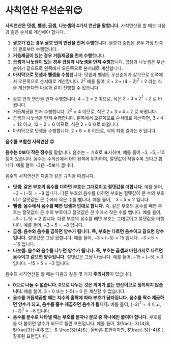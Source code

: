# 사칙연산 우선순위😊

**사칙연산은 덧셈, 뺄셈, 곱셈, 나눗셈의 4가지 연산을 말합니다.** 사칙연산을 할 때는 다음과 같은 순서로 계산해야 합니다.

1. **괄호가 있는 경우 괄호 안의 연산을 먼저 수행**합니다. 괄호가 중첩된 경우 가장 안쪽의 괄호부터 수행합니다.
2. **거듭제곱이 있는 경우 거듭제곱을 먼저 수행**합니다.
3. **곱셈과 나눗셈이 있는 경우 곱셈과 나눗셈을 먼저 수행**합니다. 곱셈과 나눗셈은 우선순위가 같으므로 왼쪽에서 오른쪽으로 순서대로 계산합니다.
4. **마지막으로 덧셈과 뺄셈을 수행**합니다. 덧셈과 뺄셈도 우선순위가 같으므로 왼쪽에서 오른쪽으로 순서대로 계산합니다.
2<sup>2</sup>
예를 들어, $2+3×(4-2)^2÷2$ 라는 식을 계산한다면 다음과 같이 진행할 수 있습니다.
- 괄호 안의 연산을 먼저 수행합니다. $4 - 2 = 2$ 이므로, 식은 $2 + 3 × 2^2 ÷ 2$ 로 바뀝니다.
- 거듭제곱을 먼저 수행합니다. $2^2 = 4$ 이므로, 식은 $2 + 3 × 4 ÷ 2$ 로 바뀝니다.
- 곱셈과 나눗셈을 먼저 수행합니다. 왼쪽에서 오른쪽으로 순서대로 계산하면, $3 × 4 = 12$ 이고, $12 ÷ 2 = 6$ 이므로, 식은 $2 + 6$ 으로 바뀝니다.
- 마지막으로 덧셈을 수행합니다. $2 + 6 = 8$ 이므로, 식의 최종 결과는 8 입니다.


**음수를 포함한 사칙연산 😊**

**음수는 0보다 작은 정수**를 말합니다. 음수는 $-$ 기호로 표시하며, 예를 들어 $-3, -5, -10$ 등이 있습니다. 음수는 수직선에서 $0$의 왼쪽에 위치하며, 절댓값이 작을수록 크다고 합니다. 예를 들어 $-3$은 $-5$보다 큽니다.

음수의 사칙연산은 다음과 같은 규칙을 따릅니다.
- **덧셈: 같은 부호의 음수를 더하면 부호는 그대로이고 절댓값을 더합니다.** 예를 들어, $-3 + (-5) = -8$ 입니다. 다른 부호의 음수를 더하면 부호는 절댓값이 큰 수의 부호이고 절댓값은 큰 수에서 작은 수를 뺍니다. 예를 들어, $-3 + 5 = 2$ 입니다.
- **뺄셈: 음수에서 음수를 빼면 덧셈과 반대로 합니다.** 즉, 같은 부호의 음수를 빼면 부호는 절댓값이 큰 수의 부호이고 절댓값은 큰 수에서 작은 수를 뺍니다. 예를 들어, $-3 - (-5) = 2$ 입니다. 다른 부호의 음수를 빼면 부호는 그대로이고 절댓값을 더합니다. 예를 들어, $-3 - 5 = -8$ 입니다.
- **곱셈: 음수와 음수를 곱하면 양수가 됩니다. 즉, 부호는 다르면 음수이고 같으면 양수입니다.** 절댓값은 그냥 곱합니다. 예를 들어, $-3 × (-5) = 15$ 입니다. $-3 × 5 = -15$ 입니다.
- **나눗셈: 음수와 음수를 나누면 양수가 됩니다. 즉, 부호는 곱셈과 마찬가지로 다르면 음수이고 같으면 양수입니다.** 절댓값은 그냥 나눕니다. 예를 들어, $-15 ÷ (-5) = 3$ 입니다. $-15 ÷ 5 = -3$ 입니다.

음수의 사칙연산을 할 때는 다음과 같은 몇 가지 **주의사항**이 있습니다.
- **0으로 나눌 수 없습니다. 0으로 나누는 것은 의미가 없는 연산이므로 정의되지 않습니다.** 예를 들어, $3 ÷ 0$ 또는 $(-5) ÷ 0$ 은 계산할 수 없습니다.
- **음수를 거듭제곱할 때는 지수의 홀짝에 따라 부호가 달라집니다. 음수를 짝수 제곱하면 양수가 되고, 음수를 홀수 제곱하면 음수가 됩니다.** 예를 들어, $(-2)^2 = 4$ 이고, $(-2)^3 = -8$ 입니다.
- **음수를 분수로 나타낼 때는 부호를 분자나 분모 중 하나에만 붙여야 합니다.** 부호를 둘 다 붙이면 양수가 되므로 틀린 표현입니다. 예를 들어, $\frac{- 3}{4}$, $\frac{3}{-4}$ 또는 $-\frac{3}{4}$는 올바른 표현이지만, $\frac{-3}{-4}$ 는 잘못된 표현입니다.
